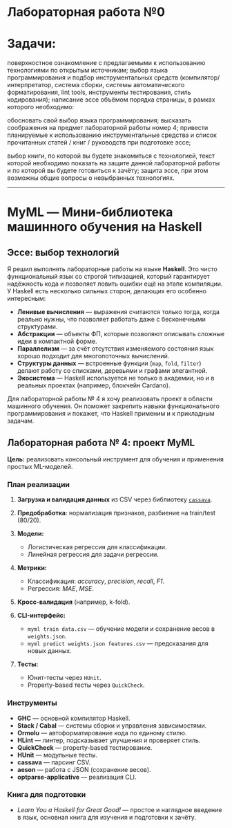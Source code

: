 # Лабораторная работа №0
# Задачи:

поверхностное ознакомление с предлагаемыми к использованию технологиями по открытым источникам;
выбор языка программирования и подбор инструментальных средств (компилятор/интерпретатор, система сборки, системы автоматического форматирования, lint tools, инструменты тестирования, стиль кодирования);
написание эссе объёмом порядка страницы, в рамках которого необходимо:


обосновать свой выбор языка программирования;
высказать соображения на предмет лабораторной работы номер 4;
привести планируемые к использованию инструментальные средства и список прочитанных статей / книг / руководств при подготовке эссе;


выбор книги, по которой вы будете знакомиться с технологией, текст которой необходимо показать на защите данной лабораторной работы и по которой вы будете готовиться к зачёту;
защита эссе, при этом возможны общие вопросы о невыбранных технологиях.


---------------------------- 

# MyML — Мини-библиотека машинного обучения на Haskell

## Эссе: выбор технологий

Я решил выполнять лабораторные работы на языке **Haskell**. Это чисто функциональный язык со строгой типизацией, который гарантирует надёжность кода и позволяет ловить ошибки ещё на этапе компиляции. У Haskell есть несколько сильных сторон, делающих его особенно интересным:

* **Ленивые вычисления** — выражения считаются только тогда, когда реально нужны, что позволяет работать даже с бесконечными структурами.
* **Абстракции** — объекты ФП, которые позволяют описывать сложные идеи в компактной форме.
* **Параллелизм** — за счёт отсутствия изменяемого состояния язык хорошо подходит для многопоточных вычислений.
* **Структуры данных** — встроенные функции (`map`, `fold`, `filter`) делают работу со списками, деревьями и графами элегантной.
* **Экосистема** — Haskell используется не только в академии, но и в реальных проектах (например, блокчейн Cardano).

Для лабораторной работы № 4 я хочу реализовать проект в области машинного обучения. Он поможет закрепить навыки функционального программирования и покажет, что Haskell применим и к прикладным задачам.

## Лабораторная работа № 4: проект MyML

**Цель:** реализовать консольный инструмент для обучения и применения простых ML-моделей.

### План реализации

1. **Загрузка и валидация данных** из CSV через библиотеку [`cassava`](https://hackage.haskell.org/package/cassava).
2. **Предобработка**: нормализация признаков, разбиение на train/test (80/20).
3. **Модели:**

   * Логистическая регрессия для классификации.
   * Линейная регрессия для задачи регрессии.
4. **Метрики:**

   * Классификация: *accuracy*, *precision*, *recall*, *F1*.
   * Регрессия: *MAE*, *MSE*.
5. **Кросс-валидация** (например, k-fold).
6. **CLI-интерфейс:**

   * `myml train data.csv` — обучение модели и сохранение весов в `weights.json`.
   * `myml predict weights.json features.csv` — предсказания для новых данных.
7. **Тесты:**

   * Юнит-тесты через `HUnit`.
   * Property-based тесты через `QuickCheck`.

### Инструменты

* **GHC** — основной компилятор Haskell.
* **Stack / Cabal** — системы сборки и управления зависимостями.
* **Ormolu** — автоформатирование кода по единому стилю.
* **HLint** — линтер, подсказывает улучшения и проверяет стиль.
* **QuickCheck** — property-based тестирование.
* **HUnit** — модульные тесты.
* **cassava** — парсинг CSV.
* **aeson** — работа с JSON (сохранение весов).
* **optparse-applicative** — реализация CLI.

### Книга для подготовки

* *Learn You a Haskell for Great Good!* — простое и наглядное введение в язык, основная книга для изучения и подготовки к зачёту.
